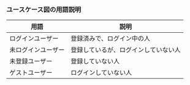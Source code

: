 ### ユースケース図の用語説明
| 用語 | 説明 |
| ---- | ---- |
| ログインユーザー | 登録済みで、ログイン中の人 |
| 未ログインユーザー | 登録しているが、ログインしていない人 | 
| 未登録ユーザー | 登録していない人 |
| ゲストユーザー | ログインしていない人 | 